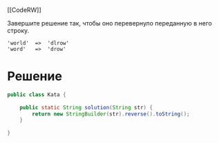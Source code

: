 [[CodeRW]]

Завершите решение так, чтобы оно перевернуло переданную в него строку.

```
'world'  =>  'dlrow'
'word'   =>  'drow'
```

# Решение

```java ignore
public class Kata {  
  
    public static String solution(String str) {  
        return new StringBuilder(str).reverse().toString();  
    }  
  
}
```


